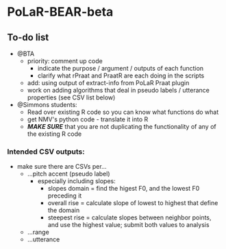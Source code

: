 # PoLaR-BEAR-beta

## To-do list

* @BTA
  + priority: comment up code 
    * indicate the purpose / argument / outputs of each function
    * clarify what rPraat and PraatR are each doing in the scripts
  + add: using output of extract-info from PoLaR Praat plugin
  + work on adding algorithms that deal in pseudo labels / utterance properties (see CSV list below)
* @Simmons students:
  + Read over existing R code so you can know what functions do what
  + get NMV's python code - translate it into R
  + **_MAKE SURE_** that you are not duplicating the functionality of any of the existing R code

### Intended CSV outputs:

* make sure there are CSVs per…
  + …pitch accent (pseudo label)
    * especially including slopes:
      + slopes domain = find the higest F0, and the lowest F0 preceding it
      + overall rise = calculate slope of lowest to highest that define the domain
      + steepest rise = calculate slopes between neighbor points, and use the highest value; submit both values to analysis
  + …range
  + …utterance
